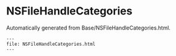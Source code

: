 
# NSFileHandleCategories

Automatically generated from Base/NSFileHandleCategories.html.

``` {raw} html
---
file: NSFileHandleCategories.html
---
```
